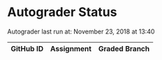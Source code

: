 # Autograder Status
Autograder last run at: November 23, 2018 at 13:40

| GitHub ID | Assignment | Graded Branch |
|-----------|------------|---------------|

